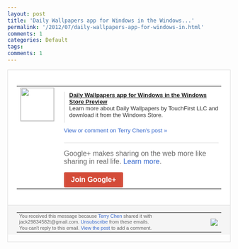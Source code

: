 ```yaml
---
layout: post
title: 'Daily Wallpapers app for Windows in the Windows...'
permalink: '/2012/07/daily-wallpapers-app-for-windows-in.html'
comments: 1
categories: Default
tags: 
comments: 1
---
```

<div style="border:solid 1px #dfdfdf;color:#686868;font:13px Arial"><div style="background-color:#fff;padding:20px;"><table cellpadding="0" cellspacing="0"><tr><td style="padding-right:15px;vertical-align:top"><a href="https://plus.google.com/_/notifications/emlink?emrecipient=110200756825219614165&amp;emid=CJj1mcnnpbECFWdTtAodWkMAAA&amp;path=%2F108643996575278738906&amp;dt=1342703298577&amp;uob=8"><img height="75" src="https://lh3.googleusercontent.com/-KKRGTyJ5Bl0/AAAAAAAAAAI/AAAAAAAAEEY/jllxqER5dCk/s75-c-k-a/photo.jpg" style="border:solid 1px #cccccc;" width="75"/></a></td><td style="width:578px;color:#333;font:13px Arial;vertical-align:top;"><div style="padding-bottom:10px"></div><div style="margin-bottom:10px;padding-left:10px; border-left:2px solid #EAEAEA"><span style="margin-right:5px"><a href="http://apps.microsoft.com/webpdp/en-us/app/daily-wallpapers/3fc56a7e-56b5-412a-954f-c576a467fe75" style="zSoyz"><span style="font-weight:bold">Daily Wallpapers app for Windows in the Windows Store Preview</span></a><div style="padding-bottom:10px">Learn more about Daily Wallpapers by TouchFirst LLC and download it from the Windows Store.</div></span></div><a href="https://plus.google.com/_/notifications/emlink?emrecipient=110200756825219614165&amp;emid=CJj1mcnnpbECFWdTtAodWkMAAA&amp;path=%2F108643996575278738906%2Fposts%2FKtRFVjZKLVY%3Fgpinv%3DAMIXal9bHVHTjxYipTOp5LeDNtiL_JsHaKvV-YiJs9T7EzBA-HHP99-Ha3fmGs3Zw1Fx3qx1_O126JVXS7d_MCYBuyxoVC0IOSPOpc0msF-JCxsf1p7cdsI&amp;dt=1342703298577&amp;uob=8" style="color:#3366CC;text-decoration:none;">View or comment on Terry Chen's post »</a><div style="margin-top:20px;border-top:solid 1px #dfdfdf"><div style="padding:15px 0;color:#686868;font:16px Arial;">Google+ makes sharing on the web more like sharing in real life. <a href="http://www.google.com/+/learnmore/" style="color:#3366CC;text-decoration:none;">Learn more</a>.</div><a href="https://plus.google.com/_/notifications/emlink?emrecipient=110200756825219614165&amp;emid=CJj1mcnnpbECFWdTtAodWkMAAA&amp;path=%2F%3Fgpinv%3DAMIXal9bHVHTjxYipTOp5LeDNtiL_JsHaKvV-YiJs9T7EzBA-HHP99-Ha3fmGs3Zw1Fx3qx1_O126JVXS7d_MCYBuyxoVC0IOSPOpc0msF-JCxsf1p7cdsI&amp;dt=1342703298577&amp;uob=8" style="display:inline-block;padding:7px 15px;background-color:#d44b38; color:#fff;font-size:16px; font-weight:bold;border-radius:2px;-webkit-border-radius:2px; -moz-border-radius:2px;border:solid 1px #c43b28; white-space:nowrap;text-decoration:none">Join Google+</a></div></td></tr></table></div><div style="border-top:solid 1px #dfdfdf;padding:0 20px; background-color:#f5f5f5"><table cellpadding="0" cellspacing="0" style="height:50px"><tbody><tr><td style="vertical-align:middle;width:100%; color:#636363;font:11px Arial; line-height:120%">You received this message because <a href="https://plus.google.com/_/notifications/emlink?emrecipient=110200756825219614165&amp;emid=CJj1mcnnpbECFWdTtAodWkMAAA&amp;path=%2F108643996575278738906%3Fgpinv%3DAMIXal9bHVHTjxYipTOp5LeDNtiL_JsHaKvV-YiJs9T7EzBA-HHP99-Ha3fmGs3Zw1Fx3qx1_O126JVXS7d_MCYBuyxoVC0IOSPOpc0msF-JCxsf1p7cdsI&amp;dt=1342703298577&amp;uob=8" style="color:#3366CC;text-decoration:none;">Terry Chen</a> shared it with jack29834582t@gmail.com. <a href="https://plus.google.com/_/notifications/emlink?emrecipient=110200756825219614165&amp;emid=CJj1mcnnpbECFWdTtAodWkMAAA&amp;path=%2F_%2Fnonplus%2Femailsettings%3Fgpinv%3DAMIXal9bHVHTjxYipTOp5LeDNtiL_JsHaKvV-YiJs9T7EzBA-HHP99-Ha3fmGs3Zw1Fx3qx1_O126JVXS7d_MCYBuyxoVC0IOSPOpc0msF-JCxsf1p7cdsI%26est%3DADH5u8UUj70hY23Iy-9CRxBy6vp3i6kSlSuuKzWUODEDAATqUmAB0581Wm67-RcItj4yHDe0cvHt-iWjseY5JMHB4WHKpCFP8eyXEclw-ba9KYU-atbcDOB66dW5e6ctUUvyoFUgrCgDkb5EbSlBE7C7xbRKVfXv6g&amp;dt=1342703298577&amp;uob=8" style="color:#3366CC;text-decoration:none;">Unsubscribe</a> from these emails.<br/>You can't reply to this email. <a href="https://plus.google.com/_/notifications/emlink?emrecipient=110200756825219614165&amp;emid=CJj1mcnnpbECFWdTtAodWkMAAA&amp;path=%2F108643996575278738906%2Fposts%2FKtRFVjZKLVY%3Fgpinv%3DAMIXal9bHVHTjxYipTOp5LeDNtiL_JsHaKvV-YiJs9T7EzBA-HHP99-Ha3fmGs3Zw1Fx3qx1_O126JVXS7d_MCYBuyxoVC0IOSPOpc0msF-JCxsf1p7cdsI&amp;dt=1342703298577&amp;uob=8" style="color:#3366CC;text-decoration:none;">View the post</a> to add a comment.<br/></td><td><img src="https://ssl.gstatic.com/s2/oz/images/notifications/logo/google-plus-6617a72bb36cc548861652780c9e6ff1.png"/></td></tr></tbody></table></div></div>